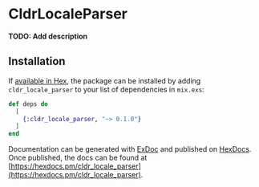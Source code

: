 # CldrLocaleParser

**TODO: Add description**

## Installation

If [available in Hex](https://hex.pm/docs/publish), the package can be installed
by adding `cldr_locale_parser` to your list of dependencies in `mix.exs`:

```elixir
def deps do
  [
    {:cldr_locale_parser, "~> 0.1.0"}
  ]
end
```

Documentation can be generated with [ExDoc](https://github.com/elixir-lang/ex_doc)
and published on [HexDocs](https://hexdocs.pm). Once published, the docs can
be found at [https://hexdocs.pm/cldr_locale_parser](https://hexdocs.pm/cldr_locale_parser).

